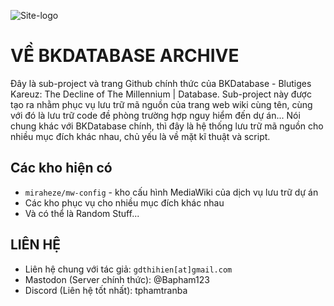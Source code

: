 ![Site-logo](https://static.wikitide.net/blutigeskareuzwiki/c/ca/8ff2ea6f-ee50-4f8a-b0c1-de497ea7e95b.png)

# VỀ BKDATABASE ARCHIVE
Đây là sub-project và trang Github chính thức của BKDatabase - Blutiges Kareuz: The Decline of The Millennium | Database.
Sub-project này được tạo ra nhằm phục vụ lưu trữ mã nguồn của trang web wiki cùng tên, cùng với đó là lưu trữ code đề phòng trường hợp nguy hiểm đến dự án...
Nói chung khác với BKDatabase chính, thì đây là hệ thống lưu trữ mã nguồn cho nhiều mục đích khác nhau, chủ yếu là về mặt kĩ thuật và script.

## Các kho hiện có

* `miraheze/mw-config` - kho cấu hình MediaWiki của dịch vụ lưu trữ dự án
* Các kho phục vụ cho nhiều mục đích khác nhau
* Và có thể là Random Stuff...

## LIÊN HỆ

* Liên hệ chung với tác giả: `gdthihien[at]gmail.com`
* Mastodon (Server chính thức): @Bapham123
* Discord (Liên hệ tốt nhất): tphamtranba
